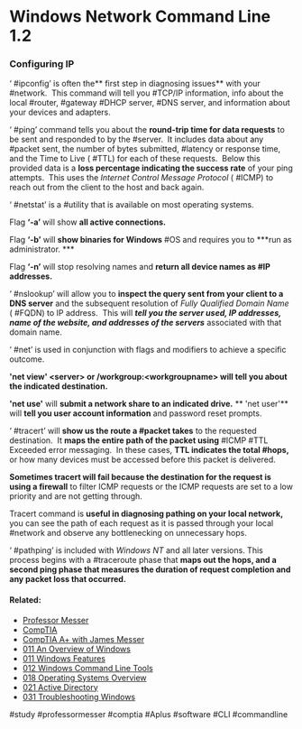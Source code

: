 # Windows Network Command Line 1.2

### Configuring IP

‘ #ipconfig’ is often the** first step in diagnosing issues** with your #network.  This command will tell you #TCP/IP information, info about the local #router, #gateway #DHCP server, #DNS server, and information about your devices and adapters. 

‘ #ping’ command tells you about the **round-trip time for data requests** to be sent and responded to by the #server.  It includes data about any #packet sent, the number of bytes submitted, #latency or response time, and the Time to Live ( #TTL) for each of these requests.  Below this provided data is a **loss percentage indicating the success rate** of your ping attempts.  This uses the *Internet Control Message Protocol* ( #ICMP) to reach out from the client to the host and back again. 

‘ #netstat’ is a #utility that is available on most operating systems. 

Flag **‘-a’** will show **all active connections.**

Flag **‘-b’** will **show binaries for Windows** #OS and requires you to ***run as administrator. ***

Flag **‘-n’** will stop resolving names and **return all device names as #IP addresses.**

‘ #nslookup’ will allow you to **inspect the query sent from your client to a DNS server** and the subsequent resolution of *Fully Qualified Domain Name* ( #FQDN) to IP address.  This will ***tell you the server used, IP addresses, name of the website, and addresses of the servers*** associated with that domain name.

‘ #net’ is used in conjunction with flags and modifiers to achieve a specific outcome. 

**'net view' \<server> or /workgroup:\<workgroupname> will tell you about the indicated destination.** 

**'net use'** will **submit a network share to an indicated drive.**
**
'net user'** will **tell you user account information** and password reset prompts.

‘ #tracert’ will **show us the route a #packet takes** to the requested destination.  It **maps the entire path of the packet using** #ICMP #TTL Exceeded error messaging.  In these cases, **TTL indicates the total #hops,** or how many devices must be accessed before this packet is delivered. 

**Sometimes tracert will fail because the destination for the request is using a firewall** to filter ICMP requests or the ICMP requests are set to a low priority and are not getting through.

Tracert command is **useful in diagnosing pathing on your local network,** you can see the path of each request as it is passed through your local #network and observe any bottlenecking on unnecessary hops.

‘ #pathping’ is included with *Windows NT* and all later versions. This process begins with a #traceroute phase that **maps out the hops, and a second ping phase that measures the duration of request completion and any packet loss that occurred.**

#### Related:
- [Professor Messer](https://www.professormesser.com/free-a-plus-training/220-1102/220-1102-video/the-windows-network-command-line-220-1102/ "Professor Messer A+ Guide")
- [CompTIA](https://www.comptia.org/ "CompTIA Homepage")
- [CompTIA A+ with James Messer](CompTIA%20A+%20with%20James%20Messer.md)
- [011 An Overview of Windows](011%20An%20Overview%20of%20Windows.md)
- [011 Windows Features](011%20Windows%20Features.md)
- [012 Windows Command Line Tools](012%20Windows%20Command%20Line%20Tools.md)
- [018 Operating Systems Overview](018%20Operating%20Systems%20Overview.md)
- [021 Active Directory](021%20Active%20Directory.md)
- [031 Troubleshooting Windows](031%20Troubleshooting%20Windows.md)

#study #professormesser #comptia #Aplus #software #CLI #commandline 